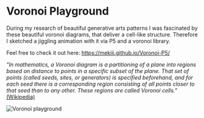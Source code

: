 # Voronoi Playground
During my research of beautiful generative arts patterns I was fascinated by these beautiful voronoi diagrams, that deliver a cell-like structure. Therefore I sketched a jiggling animation with it via P5 and a voronoi library. 

Feel free to check it out here: https://mekiii.github.io/Voronoi-P5/

*"In mathematics, a Voronoi diagram is a partitioning of a plane into regions based on distance to points in a specific subset of the plane. That set of points (called seeds, sites, or generators) is specified beforehand, and for each seed there is a corresponding region consisting of all points closer to that seed than to any other. These regions are called Voronoi cells."*[(Wikipedia)](https://en.wikipedia.org/wiki/Voronoi_diagram) 


![Voronoi playground](https://i.imgur.com/4ca270l.jpg)
